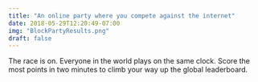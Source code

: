 ```yaml
---
title: "An online party where you compete against the internet"
date: 2018-05-29T12:20:49-07:00
img: "BlockPartyResults.png"
draft: false
---
```


The race is on. Everyone in the world plays on the same clock. Score the most points in two minutes to climb your way up the global leaderboard.